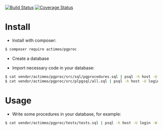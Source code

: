 [![Build Status](https://travis-ci.org/actimeo/pgproc.svg?branch=master)](https://travis-ci.org/actimeo/pgproc)
[![Coverage Status](https://coveralls.io/repos/actimeo/pgproc/badge.svg?branch=master&service=github)](https://coveralls.io/github/actimeo/pgproc?branch=master)

Install
==
 - Install with composer:

```bash
$ composer require actimeo/pgproc
```

 -  Create a database

 - Import necessary code in your database:
```bash
$ cat vendor/actimeo/pgproc/src/sql/pgprocedures.sql | psql -h host -U login -W dbname
$ cat vendor/actimeo/pgproc/src/plpgsql/all.sql | psql -h host -U login -W dbname
```

Usage
==

 - Write some procedures in your database, for example:

```bash
$ cat vendor/actimeo/pgproc/tests/tests.sql | psql -h host -U login -W dbname
```
